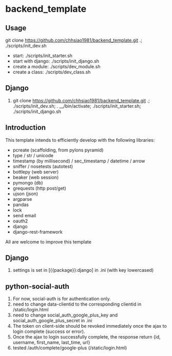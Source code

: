 backend_template
================


Usage
-----
git clone https://github.com/chhsiao1981/backend_template.git .; ./scripts/init_dev.sh

* start: ./scripts/init_starter.sh
* start with django: ./scripts/init_django.sh
* create a module: ./scripts/dev_module.sh
* create a class: ./scripts/dev_class.sh


Django
------
1. git clone https://github.com/chhsiao1981/backend_template.git .; ./scripts/init_dev.sh; . __/bin/activate; ./scripts/init_starter.sh; ./scripts/init_django.sh


Introduction
-----
This template intends to efficiently develop with the following libraries:

* pcreate (scaffolding, from pylons pyramid)
* type / str / unicode
* timestamp (by millisecond) / sec_timestamp / datetime / arrow
* sniffer / nosetests (autotest)
* bottlepy (web server)
* beaker (web session)
* pymongo (db)
* grequests (http post/get)
* ujson (json)
* argparse
* pandas
* lock
* send email
* oauth2
* django
* django-rest-framework

All are welcome to improve this template


Django
-----
1. settings is set in [{{package}}:django] in .ini (with key lowercased)


python-social-auth
-----
1. For now, social-auth is for authentication only.
2. need to change data-clientid to the corresponding clientid in /static/login.html
3. need to change social\_auth\_google\_plus\_key and social\_auth\_google\_plus\_secret in .ini
4. The token on client-side should be revoked immediately once the ajax to login complete (success or error).
5. Once the ajax to login successfully complete, the response return \{id, username, first\_name, last\_time, url\}
6. tested /auth/complete/google-plus (/static/login.html)
